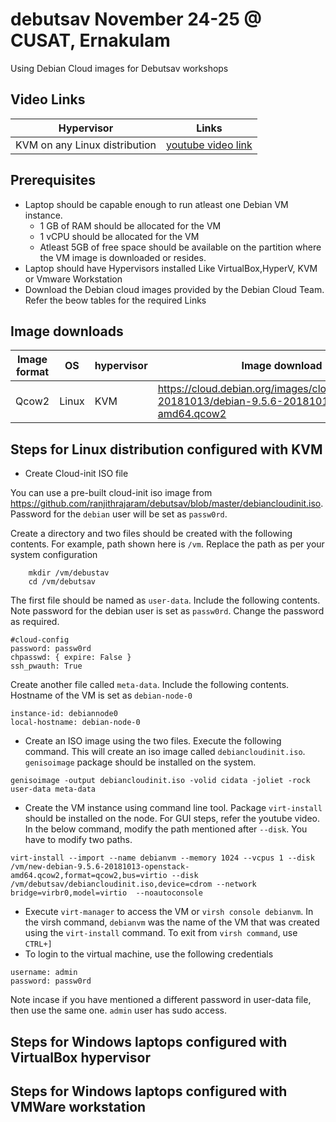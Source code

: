 # debutsav November 24-25 @ CUSAT, Ernakulam
  Using Debian Cloud images for Debutsav workshops



## Video Links

Hypervisor  | Links
--------- | ---------
KVM on any Linux distribution | [youtube video link](https://youtu.be/yeZk7_c0DeI)


## Prerequisites
- Laptop should be capable enough to run atleast one Debian VM instance.
    - 1 GB of RAM should be allocated for the VM
    - 1 vCPU should be allocated for the VM
    - Atleast 5GB of free space should be available on the partition where the VM image is downloaded or resides. 
- Laptop should have Hypervisors installed Like VirtualBox,HyperV, KVM or Vmware Workstation
- Download the Debian cloud images provided by the Debian Cloud Team. Refer the beow tables for the required Links

## Image downloads

Image format| OS  | hypervisor | Image download Link
------------| ----|------------|-------
Qcow2| Linux | KVM| https://cloud.debian.org/images/cloud/OpenStack/9.5.6-20181013/debian-9.5.6-20181013-openstack-amd64.qcow2

## Steps for Linux distribution configured with KVM

- Create Cloud-init ISO file

You can use a pre-built cloud-init iso image from https://github.com/ranjithrajaram/debutsav/blob/master/debiancloudinit.iso. Password for the `debian` user will be set as `passw0rd`. 

Create a directory and two files should be created with the following contents. For example, path shown here is `/vm`. Replace the path as per your system configuration

        mkdir /vm/debustav
        cd /vm/debutsav

The first file should be named as `user-data`. Include the following contents. Note password for the debian user is set as `passw0rd`. Change the password as required.

~~~
#cloud-config
password: passw0rd
chpasswd: { expire: False }
ssh_pwauth: True
~~~

Create another file called `meta-data`. Include the following contents. Hostname of the VM is set as `debian-node-0`

~~~
instance-id: debiannode0
local-hostname: debian-node-0
~~~
- Create an ISO image using the two files. Execute the following command. This will create an iso image called `debiancloudinit.iso`. `genisoimage` package should be installed on the system.
~~~
genisoimage -output debiancloudinit.iso -volid cidata -joliet -rock user-data meta-data
~~~
- Create the VM instance using command line tool. Package `virt-install` should be installed on the node. For GUI steps, refer the youtube video. In the below command, modify the path mentioned after `--disk`. You have to modify two paths.
~~~
virt-install --import --name debianvm --memory 1024 --vcpus 1 --disk /vm/new-debian-9.5.6-20181013-openstack-amd64.qcow2,format=qcow2,bus=virtio --disk /vm/debutsav/debiancloudinit.iso,device=cdrom --network bridge=virbr0,model=virtio  --noautoconsole
~~~
- Execute `virt-manager` to access the VM or `virsh console debianvm`. In the virsh command, `debianvm` was the name of the VM that was created using the `virt-install` command. To exit from `virsh command`, use `CTRL+]`
- To login to the virtual machine, use the following credentials
~~~
username: admin
password: passw0rd
~~~

Note incase if you have mentioned a different password in user-data file, then use the same one. `admin` user has sudo access.

## Steps for Windows laptops configured with VirtualBox hypervisor
## Steps for Windows laptops configured with VMWare workstation
